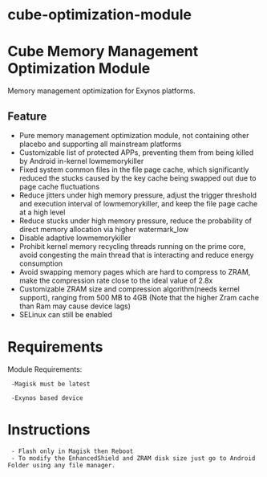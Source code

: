 # cube-optimization-module
# Cube Memory Management Optimization Module

Memory management optimization for Exynos platforms.  

## Feature ##
- Pure memory management optimization module, not containing other placebo and supporting all mainstream platforms
- Customizable list of protected APPs, preventing them from being killed by Android in-kernel lowmemorykiller
- Fixed system common files in the file page cache, which significantly reduced the stucks caused by the key cache being swapped out due to page cache fluctuations
- Reduce jitters under high memory pressure, adjust the trigger threshold and execution interval of lowmemorykiller, and keep the file page cache at a high level
- Reduce stucks under high memory pressure, reduce the probability of direct memory allocation via higher watermark_low
- Disable adaptive lowmemorykiller
- Prohibit kernel memory recycling threads running on the prime core, avoid congesting the main thread that is interacting and reduce energy consumption
- Avoid swapping memory pages which are hard to compress to ZRAM, make the compression rate close to the ideal value of 2.8x
- Customizable ZRAM size and compression algorithm(needs kernel support), ranging from 500 MB to 4GB (Note that the higher Zram cache than Ram may cause device lags)
- SELinux can still be enabled

# Requirements #

Module Requirements:
     
     -Magisk must be latest 
     
     -Exynos based device

# Instructions #
     
     - Flash only in Magisk then Reboot
     - To modify the EnhancedShield and ZRAM disk size just go to Android Folder using any file manager.



